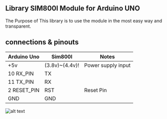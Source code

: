 ## Library SIM800l Module for Arduino UNO
The Purpose of This library is to use the module in the most easy way and transparent.

## connections & pinouts
Arduino Uno  |   Sim800l   |    Notes  
-------------|-------------|------------
+5v| (3.8v)~(4.4v)!| Power supply input
10 RX_PIN | TX |  
11 TX_PIN | RX |
2   RESET_PIN | RST| Reset Pin
GND | GND | 

![alt text](https://github.com/cristiansteib/Sim800l/blob/master/images/power_supply.png "Logo Title Text 1")
